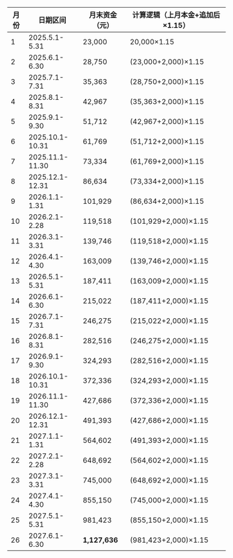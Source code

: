 | 月份 | 日期区间        | 月末资金（元） | 计算逻辑（上月本金+追加后×1.15） |
| ---- | --------------- | -------------- | -------------------------------- |
| 1    | 2025.5.1-5.31   | 23,000         | 20,000×1.15                      |
| 2    | 2025.6.1-6.30   | 28,750         | (23,000+2,000)×1.15              |
| 3    | 2025.7.1-7.31   | 35,363         | (28,750+2,000)×1.15              |
| 4    | 2025.8.1-8.31   | 42,967         | (35,363+2,000)×1.15              |
| 5    | 2025.9.1-9.30   | 51,712         | (42,967+2,000)×1.15              |
| 6    | 2025.10.1-10.31 | 61,769         | (51,712+2,000)×1.15              |
| 7    | 2025.11.1-11.30 | 73,334         | (61,769+2,000)×1.15              |
| 8    | 2025.12.1-12.31 | 86,634         | (73,334+2,000)×1.15              |
| 9    | 2026.1.1-1.31   | 101,929        | (86,634+2,000)×1.15              |
| 10   | 2026.2.1-2.28   | 119,518        | (101,929+2,000)×1.15             |
| 11   | 2026.3.1-3.31   | 139,746        | (119,518+2,000)×1.15             |
| 12   | 2026.4.1-4.30   | 163,009        | (139,746+2,000)×1.15             |
| 13   | 2026.5.1-5.31   | 187,411        | (163,009+2,000)×1.15             |
| 14   | 2026.6.1-6.30   | 215,022        | (187,411+2,000)×1.15             |
| 15   | 2026.7.1-7.31   | 246,275        | (215,022+2,000)×1.15             |
| 16   | 2026.8.1-8.31   | 282,516        | (246,275+2,000)×1.15             |
| 17   | 2026.9.1-9.30   | 324,293        | (282,516+2,000)×1.15             |
| 18   | 2026.10.1-10.31 | 372,336        | (324,293+2,000)×1.15             |
| 19   | 2026.11.1-11.30 | 427,686        | (372,336+2,000)×1.15             |
| 20   | 2026.12.1-12.31 | 491,393        | (427,686+2,000)×1.15             |
| 21   | 2027.1.1-1.31   | 564,602        | (491,393+2,000)×1.15             |
| 22   | 2027.2.1-2.28   | 648,692        | (564,602+2,000)×1.15             |
| 23   | 2027.3.1-3.31   | 745,000        | (648,692+2,000)×1.15             |
| 24   | 2027.4.1-4.30   | 855,150        | (745,000+2,000)×1.15             |
| 25   | 2027.5.1-5.31   | 981,423        | (855,150+2,000)×1.15             |
| 26   | 2027.6.1-6.30   | **1,127,636**  | (981,423+2,000)×1.15             |
